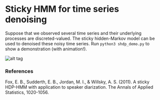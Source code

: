 # Sticky HMM for time series denoising

Suppose that we observed several time series and their underlying processes are discreted-valued. The sticky hidden-Markov model can be used to denoised these noisy time series. Run `python3 shdp_demo.py` to show a demonstration (with animation!).

![alt tag](https://cloud.githubusercontent.com/assets/6327275/9149253/49ab89ac-3d56-11e5-9e28-b825f1854800.png)

### References
Fox, E. B., Sudderth, E. B., Jordan, M. I., & Willsky, A. S. (2011). A sticky HDP-HMM with application to speaker diarization. The Annals of Applied Statistics, 1020-1056.
